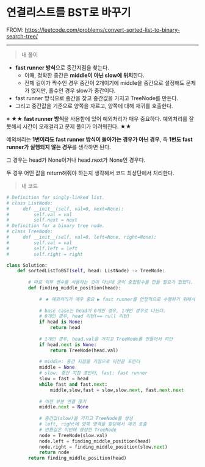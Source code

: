 # 연결리스트를 BST로 바꾸기

FROM: https://leetcode.com/problems/convert-sorted-list-to-binary-search-tree/



---

> 내 풀이

* **fast runner 방식**으로 중간지점을 찾는다. 
  * 이때, 정확한 중간은 **middle이 아닌 slow에 위치**한다.
  * 전체 길이가 짝수인 경우 중간이 2개이기에 middle을 중간으로 설정해도 문제가 없지만, 홀수인 경우 slow가 중간이다.
* fast runner 방식으로 중간을 찾고 중간값을 가지고 TreeNode를 만든다.
* 그리고 중간값을 기준으로 양쪽을 자르고, 양쪽에 대해 재귀를 호출한다. 



※  ★★ **fast runner 방식**을 사용함에 있어 예외처리가 매우 중요하다. 예외처리를 잘 못해서 시간이 오래걸리고 문제 풀이가 어려워진다. ★★

예외처리는 **1번이라도 fast runner 방식이 돌아가는 경우가 아닌 경우**, 즉 **1번도 fast runner가 실행되지 않는 경우**를 생각하면 된다.

그 경우는 head가 None이거나 head.next가 None인 경우다.

두 경우 어떤 값을 return해줘야 하는지 생각해서 코드 최상단에서 처리한다. 





> 내 코드

```python
# Definition for singly-linked list.
# class ListNode:
#     def __init__(self, val=0, next=None):
#         self.val = val
#         self.next = next
# Definition for a binary tree node.
# class TreeNode:
#     def __init__(self, val=0, left=None, right=None):
#         self.val = val
#         self.left = left
#         self.right = right

class Solution:
    def sortedListToBST(self, head: ListNode) -> TreeNode:
        
        # 따로 외부 변수를 사용하는 것이 아닌데 굳이 중첩함수를 만들 필요가 없었다.
        def finding_middle_position(head):
            
            # ★ 예외처리가 매우 중요 ▶ fast runner를 안정적으로 수행하기 위해서
            
            # base case는 head가 0개인 경우, 1개인 경우로 나뉜다.
            # 0개인 경우, head 리턴(== null 리턴)
            if head is None:
                return head
            
            # 1개인 경우, head.val을 가지고 TreeNode를 만들어서 리턴 
            if head.next is None:
                return TreeNode(head.val)
            
            # middle: 중간 지점을 기점으로 이전끝 포인터 
            middle = None
            # slow: 중간 지점 포인터, fast: fast runner
            slow = fast = head
            while fast and fast.next:
                middle,slow,fast = slow,slow.next, fast.next.next
                
            # 이전 부분 연결 끊기
            middle.next = None
            
            # 중간값(slow)을 가지고 TreeNode를 생성
            # left, right에 양쪽 영역을 할당해서 재귀 호출
            # 반환값은 이번에 생성한 TreeNode
            node = TreeNode(slow.val)
            node.left = finding_middle_position(head)
            node.right = finding_middle_position(slow.next)
            return node
        return finding_middle_position(head)
```

